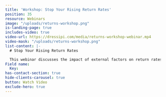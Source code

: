 ```yaml
---
title: 'Workshop: Stop Your Rising Return Rates'
position: 35
resource: Webinars
image: "/uploads/returns-workshop.png"
is-landing-page: true
includes-video: true
video-url: https://dressipi.com/media/returns-workshop-webinar.mp4
video-mask: "/uploads/returns-workshop.png"
list-content: |-
  # Stop Your Rising Return Rates

  This webinar discusses the impact of external factors on return rates within the apparel market and the strategies to put in place to stop them rising.
Field name:
  Key: 
has-contact-section: true
hide-clients-carousel: true
button: Watch Video
exclude-hero: true
---
```


